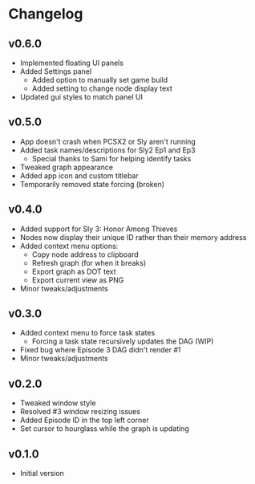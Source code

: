 # Changelog

## v0.6.0
* Implemented floating UI panels
* Added Settings panel
  - Added option to manually set game build
  - Added setting to change node display text
* Updated gui styles to match panel UI

## v0.5.0
* App doesn't crash when PCSX2 or Sly aren't running
* Added task names/descriptions for Sly2 Ep1 and Ep3
  - Special thanks to Sami for helping identify tasks
* Tweaked graph appearance
* Added app icon and custom titlebar
* Temporarily removed state forcing (broken)

## v0.4.0
* Added support for Sly 3: Honor Among Thieves
* Nodes now display their unique ID rather than their memory address
* Added context menu options:
  - Copy node address to clipboard
  - Refresh graph (for when it breaks)
  - Export graph as DOT text
  - Export current view as PNG
* Minor tweaks/adjustments

## v0.3.0
* Added context menu to force task states
  - Forcing a task state recursively updates the DAG (WIP)
* Fixed bug where Episode 3 DAG didn't render #1
* Minor tweaks/adjustments

## v0.2.0
* Tweaked window style
* Resolved #3 window resizing issues
* Added Episode ID in the top left corner
* Set cursor to hourglass while the graph is updating

## v0.1.0
* Initial version